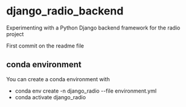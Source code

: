 # django_radio_backend
Experimenting with a Python Django backend framework for the radio project

First commit on the readme file

## conda environment
You can create a conda environment with 
- conda env create -n django_radio --file environment.yml
- conda activate django_radio 